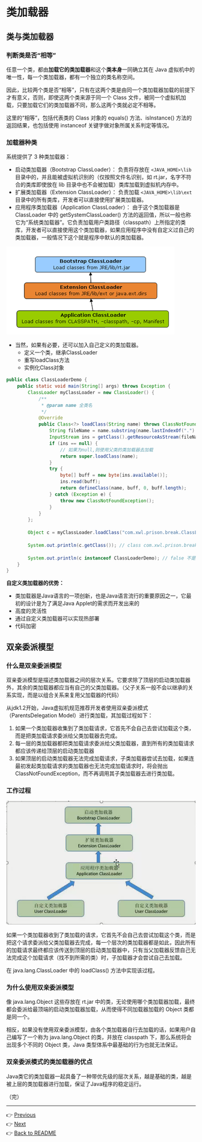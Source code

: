 # 类加载器

## 类与类加载器

### 判断类是否“相等”

任意一个类，都由**加载它的类加载器**和这个**类本身**一同确立其在 Java 虚拟机中的唯一性，每一个类加载器，都有一个独立的类名称空间。

因此，比较两个类是否“相等”，只有在这两个类是由同一个类加载器加载的前提下才有意义，否则，即使这两个类来源于同一个 Class 文件，被同一个虚拟机加载，只要加载它们的类加载器不同，那么这两个类就必定不相等。

这里的“相等”，包括代表类的 Class 对象的 equals\(\) 方法、isInstance\(\) 方法的返回结果，也包括使用 instanceof 关键字做对象所属关系判定等情况。

### 加载器种类

系统提供了 3 种类加载器：

* 启动类加载器（Bootstrap ClassLoader）：  负责将存放在 `<JAVA_HOME>\lib` 目录中的，并且能被虚拟机识别的（仅按照文件名识别，如 rt.jar，名字不符合的类库即使放在 lib 目录中也不会被加载）类库加载到虚拟机内存中。
* 扩展类加载器（Extension ClassLoader）：  负责加载 `<JAVA_HOME>\lib\ext` 目录中的所有类库，开发者可以直接使用扩展类加载器。
* 应用程序类加载器（Application ClassLoader）：  由于这个类加载器是 ClassLoader 中的 getSystemClassLoader\(\) 方法的返回值，所以一般也称它为“系统类加载器”。它负责加载用户类路径（classpath）上所指定的类库，开发者可以直接使用这个类加载器，如果应用程序中没有自定义过自己的类加载器，一般情况下这个就是程序中默认的类加载器。

![ClassLoader](/images/classloader.png)

- 当然，如果有必要，还可以加入自己定义的类加载器。
  - 定义一个类，继承ClassLoader
  - 重写loadClass方法
  - 实例化Class对象

```java
public class ClassLoaderDemo {
	public static void main(String[] args) throws Exception {
        ClassLoader myClassLoader = new ClassLoader() {
            /**
             * @param name 全类名
             */
            @Override
            public Class<?> loadClass(String name) throws ClassNotFoundException {
                String fileName = name.substring(name.lastIndexOf(".") + 1) + ".class";
                InputStream ins = getClass().getResourceAsStream(fileName);
                if (ins == null) {
                    // 如果为null,则使用父类的类加载器去加载
                    return super.loadClass(name);
                }
                try {
                    byte[] buff = new byte[ins.available()];
                    ins.read(buff);
                    return defineClass(name, buff, 0, buff.length);
                } catch (Exception e) {
                    throw new ClassNotFoundException();
                }
            }
        };
        
        Object c = myClassLoader.loadClass("com.xwl.prison.break.ClassLoaderDemo").newInstance();
        
        System.out.println(c.getClass()); // class com.xwl.prison.break.ClassLoaderDemo
        
        System.out.println(c instanceof ClassLoaderDemo); // false 不是同一个加载器加载
    }
}
```



**自定义类加载器的优势：**

- 类加载器是Java语言的一项创新，也是Java语言流行的重要原因之一，它最初的设计是为了满足Java Applet的需求而开发出来的
- 高度的灵活性
- 通过自定义类加载器可以实现热部署
- 代码加密

## 双亲委派模型

### 什么是双亲委派模型

双亲委派模型是描述类加载器之间的层次关系。它要求除了顶层的启动类加载器外，其余的类加载器都应当有自己的父类加载器。（父子关系一般不会以继承的关系实现，而是以组合关系来复用父加载器的代码）

从jdk1.2开始，Java虚拟机规范推荐开发者使用双亲委派模式（ParentsDelegation Model）进行类加载，其加载过程如下：

1. 如果一个类加载器收集到了类加载请求，它首先不会自己去尝试加载这个类，而是把类加载请求委派给父类加载器去完成。
2. 每一层的类加载器都把类加载请求委派给父类加载器，直到所有的类加载请求都应该传递给顶层的启动类加载器
3. 如果顶层的启动类加载器无法完成加载请求，子类加载器尝试去加载，如果连最初发起类加载请求的类加载器也无法完成加载请求时，将会抛出ClassNotFoundException，而不再调用其子类加载器去进行类加载。

### 工作过程

![ClassLoader-process](./images/ClassLoader-process.png)

如果一个类加载器收到了类加载的请求，它首先不会自己去尝试加载这个类，而是把这个请求委派给父类加载器去完成，每一个层次的类加载器都是如此，因此所有的加载请求最终都应该传送到顶层的启动类加载器中，只有当父加载器反馈自己无法完成这个加载请求（找不到所需的类）时，子加载器才会尝试自己去加载。

在 java.lang.ClassLoader 中的 loadClass\(\) 方法中实现该过程。

### 为什么使用双亲委派模型

像 java.lang.Object 这些存放在 rt.jar 中的类，无论使用哪个类加载器加载，最终都会委派给最顶端的启动类加载器加载，从而使得不同加载器加载的 Object 类都是同一个。

相反，如果没有使用双亲委派模型，由各个类加载器自行去加载的话，如果用户自己编写了一个称为 java.lang.Object 的类，并放在 classpath 下，那么系统将会出现多个不同的 Object 类，Java 类型体系中最基础的行为也就无法保证。

### 双亲委派模式的类加载器的优点

Java类它的类加载器一起具备了一种带优先级的层次关系，越是基础的类，越是被上层的类加载器进行加载，保证了Java程序的稳定运行。

（完）

---
👉 [Previous](/docs/09-load-class-process)<br>
👉 [Next](../README.md)<br>
👉 [Back to README](../README.md)